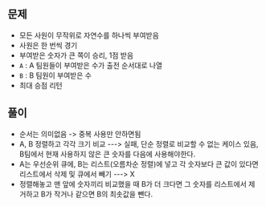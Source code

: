 ## 문제
- 모든 사원이 무작위로 자연수를 하나씩 부여받음
- 사원은 한 번씩 경기
- 부여받은 숫자가 큰 쪽이 승리, 1점 받음
- `A` : A 팀원들이 부여받은 수가 출전 순서대로 나열
- `B` : B 팀원이 부여받은 수
- 최대 승점 리턴

## 풀이
- 순서는 의미없음 -> 중복 사용만 안하면됨
- A, B 정렬하고 각각 크기 비교
---> 실패, 단순 정렬로 비교할 수 없는 케이스 있음, B팀에서 현재 사용하지 않은 큰 숫자를 다음에 사용해야한다.
- A는 우선순위 큐에, B는 리스트(오름차순 정렬)에 넣고 각 숫자보다 큰 값이 있다면 리스트에서 삭제 및 큐에서 빼기
---> X
- 정렬해놓고 맨 앞에 숫자끼리 비교했을 때 B가 더 크다면 그 숫자를 리스트에서 제거하고 B가 작거나 같으면 B의 최솟값을 뺀다.
